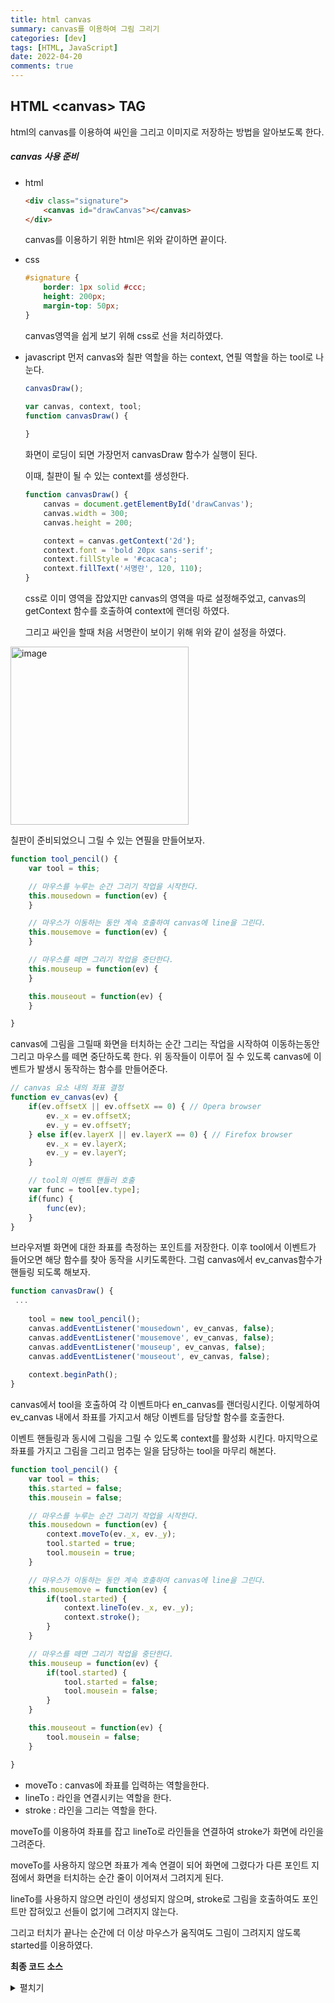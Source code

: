 ```yaml
---
title: html canvas
summary: canvas를 이용하여 그림 그리기
categories: [dev]
tags: [HTML, JavaScript]
date: 2022-04-20
comments: true
---
```


## HTML \<canvas\> TAG

html의 canvas를 이용하여 싸인을 그리고 이미지로 저장하는 방법을 알아보도록 한다.



##### canvas 사용 준비

* html
  ```html
  <div class="signature">
      <canvas id="drawCanvas"></canvas>
  </div>
  ```

  canvas를 이용하기 위한 html은 위와 같이하면 끝이다.
  
* css

  ```css
  #signature {
      border: 1px solid #ccc;
      height: 200px;
      margin-top: 50px;
  }
  ```

  canvas영역을 쉽게 보기 위해 css로 선을 처리하였다.
  
* javascript
  먼저 canvas와 칠판 역할을 하는 context, 연필 역할을 하는 tool로 나눈다.

  ```javascript
  canvasDraw();
  
  var canvas, context, tool;
  function canvasDraw() {
      
  }
  ```

  화면이 로딩이 되면 가장먼저 canvasDraw 함수가 실행이 된다.

  이때, 칠판이 될 수 있는 context를 생성한다.

  ```javascript
  function canvasDraw() {
      canvas = document.getElementById('drawCanvas');
      canvas.width = 300;
      canvas.height = 200;
  
      context = canvas.getContext('2d');
      context.font = 'bold 20px sans-serif';
      context.fillStyle = '#cacaca';
      context.fillText('서명란', 120, 110);
  }
  ```

  css로 이미 영역을 잡았지만 canvas의 영역을 따로 설정해주었고, canvas의 getContext 함수를 호출하여 context에 랜더링 하였다.

  그리고 싸인을 할때 처음 서명란이 보이기 위해 위와 같이 설정을 하였다.

<img width="285" alt="image" src="https://user-images.githubusercontent.com/32925806/219293759-83761df2-3e2e-434d-8eaa-fb1800f9032f.png">



칠판이 준비되었으니 그릴 수 있는 연필을 만들어보자.

```javascript
function tool_pencil() {
    var tool = this;

    // 마우스를 누루는 순간 그리기 작업을 시작한다.
    this.mousedown = function(ev) {
    }

    // 마우스가 이동하는 동안 계속 호출하여 canvas에 line을 그린다.
    this.mousemove = function(ev) {
    }

    // 마우스를 떼면 그리기 작업을 중단한다.
    this.mouseup = function(ev) {
    }

    this.mouseout = function(ev) {
    }

}
```

canvas에 그림을 그릴때 화면을 터치하는 순간 그리는 작업을 시작하여 이동하는동안 그리고 마우스를 떼면 중단하도록 한다.
위 동작들이 이루어 질 수 있도록 canvas에 이벤트가 발생시 동작하는 함수를 만들어준다.



```javascript
// canvas 요소 내의 좌표 결정
function ev_canvas(ev) {
    if(ev.offsetX || ev.offsetX == 0) { // Opera browser
        ev._x = ev.offsetX;
        ev._y = ev.offsetY;
    } else if(ev.layerX || ev.layerX == 0) { // Firefox browser
        ev._x = ev.layerX;
        ev._y = ev.layerY;
    }

    // tool의 이벤트 핸들러 호출
    var func = tool[ev.type];
    if(func) {
        func(ev);
    }
}
```

브라우저별 화면에 대한 좌표를 측정하는 포인트를 저장한다. 이후 tool에서 이벤트가 들어오면 해당 함수를 찾아 동작을 시키도록한다.
그럼 canvas에서 ev_canvas함수가 핸들링 되도록 해보자.



```javascript
function canvasDraw() {
 ...
 
	tool = new tool_pencil();
    canvas.addEventListener('mousedown', ev_canvas, false);
    canvas.addEventListener('mousemove', ev_canvas, false);
    canvas.addEventListener('mouseup', ev_canvas, false);
    canvas.addEventListener('mouseout', ev_canvas, false);
    
    context.beginPath();
}
```

canvas에서 tool을 호출하여 각 이벤트마다 en_canvas를 랜더링시킨다. 이렇게하여 ev_canvas 내에서 좌표를 가지고서 해당 이벤트를 담당할 함수를 호출한다.

이벤트 핸들링과 동시에 그림을 그릴 수 있도록 context를 활성화 시킨다. 마지막으로 좌표를 가지고 그림을 그리고 멈추는 일을 담당하는 tool을 마무리 해본다.



```javascript
function tool_pencil() {
    var tool = this;
    this.started = false;
    this.mousein = false;

    // 마우스를 누루는 순간 그리기 작업을 시작한다.
    this.mousedown = function(ev) {
        context.moveTo(ev._x, ev._y);
        tool.started = true;
        tool.mousein = true;
    }

    // 마우스가 이동하는 동안 계속 호출하여 canvas에 line을 그린다.
    this.mousemove = function(ev) {
        if(tool.started) {
            context.lineTo(ev._x, ev._y);
            context.stroke();
        }
    }

    // 마우스를 떼면 그리기 작업을 중단한다.
    this.mouseup = function(ev) {
        if(tool.started) {
            tool.started = false;
            tool.mousein = false;
        }
    }

    this.mouseout = function(ev) {
        tool.mousein = false;
    }

}
```

* moveTo : canvas에 좌표를 입력하는 역할을한다. 
* lineTo : 라인을 연결시키는 역할을 한다.
* stroke : 라인을 그리는 역할을 한다.

moveTo를 이용하여 좌표를 잡고 lineTo로 라인들을 연결하여 stroke가 화면에 라인을 그려준다.

moveTo를 사용하지 않으면 좌표가 계속 연결이 되어 화면에 그렸다가 다른 포인트 지점에서 화면을 터치하는 순간 줄이 이어져서 그려지게 된다.

lineTo를 사용하지 않으면 라인이 생성되지 않으며, stroke로 그림을 호출하여도 포인트만 잡혀있고 선들이 없기에 그려지지 않는다.

그리고 터치가 끝나는 순간에 더 이상 마우스가 움직여도 그림이 그려지지 않도록 started를 이용하였다.



**최종 코드 소스**

<details>
<summary>펼치기</summary>
<div markdown="1">

```html
<!DOCTYPE html>
<html>
<head>
	<meta charset='utf-8'>
	<meta http-equiv='X-UA-Compatible' content='IE=edge'>
	<title>HTML canvas 태그</title>
	<meta name='viewport' content='width=device-width, initial-scale=1'>
	<link rel='stylesheet' type='text/css' media='screen' href='main.css'>
	<script src='main.js'></script>
	<style>
		body {
			width: 300px;
			margin: 0 auto;
		}

		#signature {
			border: 1px solid #ccc;
			height: 200px;
			margin-top: 50px;
		}
	</style>
</head>
<body>
	<div id="signature">
		<canvas id="drawCanvas"></canvas>
		<img style="display: none;">
	</div>

	<!-- script -->
	<script>
		canvasDraw();

		var canvas, context, tool;
		function canvasDraw() {
			canvas = document.getElementById('drawCanvas');
			canvas.width = 300;
			canvas.height = 200;

			context = canvas.getContext('2d');
			context.font = 'bold 20px sans-serif';
			context.fillStyle = '#cacaca';
			context.fillText('서명란', 120, 110);

			// pencil tool 객체를 생성 한다.
			tool = new tool_pencil();
			canvas.addEventListener('mousedown', ev_canvas, false);
			canvas.addEventListener('mousemove', ev_canvas, false);
			canvas.addEventListener('mouseup', ev_canvas, false);
			canvas.addEventListener('mouseout', ev_canvas, false);

			context.beginPath();
		}

		function tool_pencil() {
			var tool = this;
			this.started = false;
			this.mousein = false;

			// 마우스를 누루는 순간 그리기 작업을 시작한다.
			this.mousedown = function(ev) {
				// context.moveTo(ev._x, ev._y);
				tool.started = true;
				tool.mousein = true;
			}
			
			// 마우스가 이동하는 동안 계속 호출하여 canvas에 line을 그린다.
			this.mousemove = function(ev) {
				if(tool.started) {
					context.lineTo(ev._x, ev._y);
					context.stroke();
				}
			}

			// 마우스를 떼면 그리기 작업을 중단한다.
			this.mouseup = function(ev) {
				if(tool.started) {
					tool.started = false;
					tool.mousein = false;
				}
			}

			this.mouseout = function(ev) {
				tool.mousein = false;
			}

		}

		// canvas 요소 내의 좌표 결정
		function ev_canvas(ev) {
			if(ev.offsetX || ev.offsetX == 0) { // Opera browser
				ev._x = ev.offsetX;
				ev._y = ev.offsetY;
			} else if(ev.layerX || ev.layerX == 0) { // Firefox browser
				ev._x = ev.layerX;
				ev._y = ev.layerY;
			}

			// tool의 이벤트 핸들러 호출
			var func = tool[ev.type];
			if(func) {
				func(ev);
			}
		}
	</script>
</body>
</html>
```

</div>
</details>